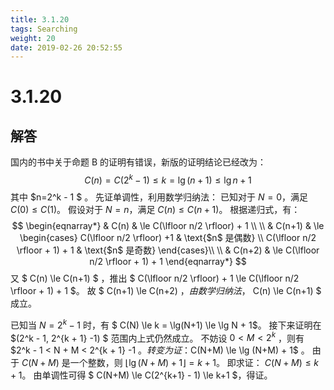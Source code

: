 ```yaml
---
title: 3.1.20
tags: Searching
weight: 20
date: 2019-02-26 20:52:55
---
```


# 3.1.20


## 解答

国内的书中关于命题 B 的证明有错误，新版的证明结论已经改为：
$$
C(n)=C(2^k-1) \le k = \lg (n+1) \le \lg n +1
$$
其中 $n=2^k - 1 $ 。
先证单调性，利用数学归纳法：
已知对于 $N=0$，满足 $C(0) \le C(1)$。
假设对于 $N=n$，满足 $C(n) \le C(n+1)$。
根据递归式，有：
$$
\begin{eqnarray*}
& C(n) & \le C(\lfloor n/2 \rfloor) + 1 \\
\\
& C(n+1) & \le  
 \begin{cases}
 C(\lfloor n/2 \rfloor) +1 & \text{$n$ 是偶数} \\
 C(\lfloor n/2 \rfloor + 1) + 1 & \text{$n$ 是奇数}
 \end{cases}\\
 \\
 & C(n+2) & \le C(\lfloor n/2 \rfloor + 1) + 1
 \end{eqnarray*}
$$
又 $ C(n) \le C(n+1) ​$ ，推出 $ C(\lfloor n/2 \rfloor) + 1 \le C(\lfloor n/2 \rfloor + 1) + 1 ​$。
故 $ C(n+1) \le C(n+2) ​$，由数学归纳法，$ C(n) \le C(n+1) ​$ 成立。

已知当 $N = 2^k - 1$ 时，有 $ C(N) \le k = \lg(N+1) \le \lg N + 1$。
接下来证明在 $(2^k - 1,  2^{k + 1} -1) $ 范围内上式仍然成立。
不妨设 $0 < M < 2^k$ ，则有 $2^k - 1 < N + M < 2^{k + 1} -1  $。
转变为证：$C(N+M) \le \lg (N+M) + 1$ 。
由于 $C(N+M)$ 是一个整数，则 $\lfloor \lg(N+M) +1\rfloor = k+1$。
即求证： $C(N+M) \le k+1$。
由单调性可得 $ C(N+M) \le C(2^{k+1} - 1) \le k+1 ​$，得证。
